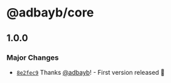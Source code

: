 # @adbayb/core

## 1.0.0

### Major Changes

-   [`8e2fec9`](https://github.com/adbayb/poc-monorepo/commit/8e2fec949844d283fe1d8a0e47d1c9ea5f58be02) Thanks [@adbayb](https://github.com/adbayb)! - First version released 🚀
